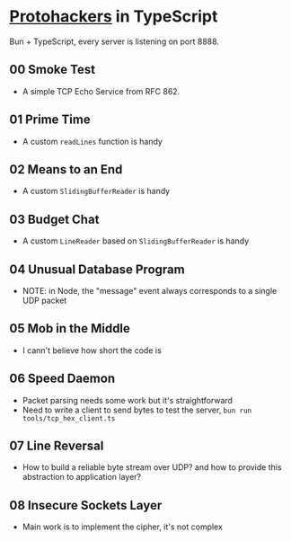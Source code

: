 # [Protohackers](https://protohackers.com/) in TypeScript

Bun + TypeScript, every server is listening on port 8888.

## 00 Smoke Test

- A simple TCP Echo Service from RFC 862.

## 01 Prime Time

- A custom `readLines` function is handy

## 02 Means to an End

- A custom `SlidingBufferReader` is handy

## 03 Budget Chat

- A custom `LineReader` based on `SlidingBufferReader` is handy

## 04 Unusual Database Program

- NOTE: in Node, the "message" event always corresponds to a single UDP packet

## 05 Mob in the Middle

- I cann't believe how short the code is

## 06 Speed Daemon

- Packet parsing needs some work but it's straightforward
- Need to write a client to send bytes to test the server, `bun run tools/tcp_hex_client.ts`

## 07 Line Reversal

- How to build a reliable byte stream over UDP? and how to provide this abstraction to application layer?

## 08 Insecure Sockets Layer

- Main work is to implement the cipher, it's not complex

